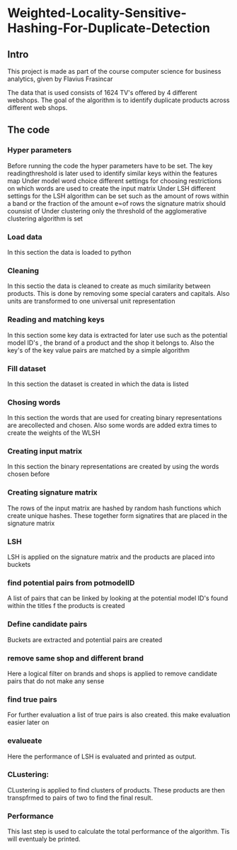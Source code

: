 # Weighted-Locality-Sensitive-Hashing-For-Duplicate-Detection
## Intro

This project is made as part of the course computer science for business analytics, given by Flavius Frasincar

The data that is used consists of 1624 TV's offered by 4 different webshops. The goal of the algorithm is to identify duplicate products across different web shops.

## The code

### Hyper parameters
Before running the code the hyper parameters have to be set. 
The key readingthreshold is later used to identify similar keys within the features map
Under model word choice different settings for choosing restrictions on which words are used to create the input matrix
Under LSH different settings for the LSH algorithm can be set such as the amount of rows within a band or the fraction of the amount e=of rows the signature matrix should counsist of
Under clustering only the threshold of the agglomerative clustering algorithm is set

### Load data 
In this section the data is loaded to python

### Cleaning
In this sectio the data is cleaned to create as much similarity between products. This is done by removing some special caraters and capitals. Also units are transformed to one universal unit representation

### Reading and matching keys
In this section some key data is extracted for later use such as the potential model ID's , the brand of a product and the shop it belongs to.
Also the key's of the key value pairs are matched by a simple algorithm

### Fill dataset
In this section the dataset is created in which the data is listed 

### Chosing words
In this section the words that are used for creating binary representations are arecollected and chosen. 
Also some words are added extra times to create the weights of the WLSH

### Creating input matrix
In this section the binary representations are created by using the words chosen before

### Creating signature matrix
The rows of the input matrix are hashed by random hash functions which create unique hashes. These together form signatires that are placed in the signature matrix

### LSH
LSH is applied on the signature matrix and the products are placed into buckets

### find potential pairs from potmodelID
A list of pairs that can be linked by looking at the potential model ID's found within the titles f the products is created

### Define candidate pairs
Buckets are extracted and potential pairs are created 

### remove same shop and different brand 
Here a logical filter on brands and shops is applied to remove candidate pairs that do not make any sense
    
### find true pairs
For further evaluation a list of true pairs is also created. this make evaluation easier later on

### evalueate   
Here the performance of LSH is evaluated and printed as output. 

### CLustering:
CLustering is applied to find clusters of products. These products are then transpfrmed to pairs of two to find the final result.
   
### Performance
This last step is used to calculate the total performance of the algorithm.
Tis will eventualy be printed.
